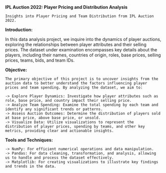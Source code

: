 **IPL Auction 2022: Player Pricing and Distribution Analysis**

    Insights into Player Pricing and Team Distribution from IPL Auction 2022.

**Introduction:**

  In this data analysis project, we inquire into the dynamics of player auctions, exploring the relationships between player attributes and their selling prices. 
  The dataset under examination encompasses key details about the players, including their names, countries of origin, roles, base prices, selling prices, teams, bids, and team IDs.

**Objective:**

    The primary objective of this project is to uncover insights from the auction data to better understand the factors influencing player prices and team spending. By analyzing the dataset, we aim to:

    -> Explore Player Dynamics: Investigate how player attributes such as role, base price, and country impact their selling price.
    -> Analyze Team Spending: Examine the total spending by each team and identify any significant trends or patterns.
    -> Assess Auction Outcomes: Determine the distribution of players sold at base price, above base price, or unsold.
    -> Visualize Data: Utilize visualizations to represent the distribution of player prices, spending by teams, and other key metrics, providing clear and actionable insights.
		
**Tools and Techniques:**

    -> NumPy: For efficient numerical operations and data manipulation.
    -> Pandas: For data cleaning, transformation, and analysis, allowing us to handle and process the dataset effectively.
    -> Matplotlib: For creating visualizations to illustrate key findings and trends in the data.
